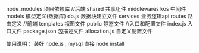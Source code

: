 node_modules            项目依赖库
//后端
shared                  共享组件
middlewares kos         中间件
models                  模型定义(数据库)
db.js                   数据块建立文件
services                业务逻辑api
routes                  路由定义
//前端
templates               视图文件
public                  静态文件
//入口和配置文件
index.js                入口文件
package.json            包描述文件
allocation.js           自定义配置文件


使用说明：
装好 node.js , mysql
直接 node install
